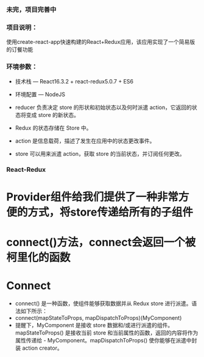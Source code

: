 
### 未完，项目完善中


### 项目说明：
使用create-react-app快速构建的React+Redux应用，该应用实现了一个简易版的订餐功能

### 环境参数：
- 技术栈   — React16.3.2 + react-redux5.0.7 + ES6
- 环境配置 — NodeJS 







- reducer 负责决定 store 的形状和初始状态以及何时派遣 action，它返回的状态将变成 store 的新状态。
- Redux 的状态存储在 Store 中。
- action 是信息载荷，描述了发生在应用中的状态更改事件。
- store 可以用来派遣 action，获取 store 的当前状态，并订阅任何更改。
### React-Redux
# Provider组件给我们提供了一种非常方便的方式，将store传递给所有的子组件
# connect()方法，connect会返回一个被柯里化的函数
# Connect
- connect() 是一种函数，使组件能够获取数据并从 Redux store 进行派遣。语法如下所示：
- connect(mapStateToProps, mapDispatchToProps)(MyComponent)
- 提醒下，MyComponent 是接收 store 数据和/或进行派遣的组件。mapStateToProps() 是接收当前 store 和当前属性的函数，返回的内容将作为属性传递给 - MyComponent。mapDispatchToProps() 使你能够在派遣中封装 action creator。









